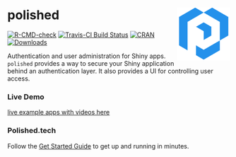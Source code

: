 # polished <img src="inst/assets/images/polished_logo_transparent.png" align="right" width="120" />

<!-- badges: start -->
[![R-CMD-check](https://github.com/Tychobra/polished/workflows/R-CMD-check/badge.svg)](https://github.com/Tychobra/polished/actions)
[![Travis-CI Build Status](https://travis-ci.org/Tychobra/polished.svg?branch=master)](https://travis-ci.org/tychobra/polished) 
[![CRAN](https://www.r-pkg.org/badges/version/polished)](https://cran.r-project.org/package=polished) [![Downloads](https://cranlogs.r-pkg.org/badges/polished)](https://www.r-pkg.org/pkg/polished)
<!-- badges: end -->

Authentication and user administration for Shiny apps.  `polished` provides a way to secure your Shiny application behind an authentication layer.  It also provides a UI for controlling user access. 

### Live Demo

[live example apps with videos here](https://polished.tech/examples)

### Polished.tech

Follow the [Get Started Guide](https://polished.tech/docs/get-started) to get up and running in minutes.
